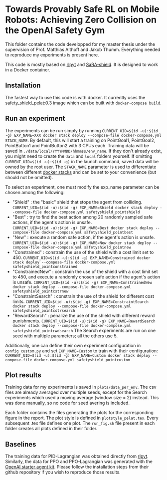 # Towards Provably Safe RL on Mobile Robots: Achieving Zero Collision on the OpenAI Safety Gym

This folder contains the code developped for my master thesis under the supervision of Prof. Matthias Althoff and Jakob Thumm.
Everything needed to reproduce my experiments is present here.

This code is mostly based on [rlpyt](https://github.com/astooke/rlpyt) and [SaRA-shield](https://github.com/JakobThumm/sara-shield).
It is designed to work in a Docker container.

## Installation

The fastest way to use this code is with docker.
It currently uses the safety_shield_pelat:0.3 image which can be built with `docker-compose build`.

## Run an experiment

The experiments can be run simply by running `CURRENT_UID=$(id -u):$(id -g) EXP_NAME=XXX docker stack deploy --compose-file docker-compose.yml STACK_NAME`.
By default, this will start a training on PointGoal1, PointGoal2, PointButton1 and PointButton2 with 3 CPUs each.
Training data will be saved in `./data/local/YYYYMMDD/hhmmss/env_name`. If they don't already exist, you might need to create the `data` and `local` folders yourself. If omitting `CURRENT_UID=$(id -u):$(id -g)` in the launch command, saved data will be owned by the root user.
The `STACK_NAME` parameter is used to differentiate between different [docker stacks](https://docs.docker.com/engine/reference/commandline/stack_deploy/) and can be set to your convenience (but should not be omitted).

To select an experiment, one must modify the exp_name parameter can be chosen among the following:
 - "Shield" : the "basic" shield that stops the agent from colliding. 
`CURRENT_UID=$(id -u):$(id -g) EXP_NAME=Shield docker stack deploy --compose-file docker-compose.yml safetyshield_pointshield` 
 - "Best" : try to find the best action among 20 randomly sampled safe actions, if the agent's action is unsafe.  
`CURRENT_UID=$(id -u):$(id -g) EXP_NAME=Best docker stack deploy --compose-file docker-compose.yml safetyshield_pointbest` 
 - "New" : execute a random safe action, if the agent's action is unsafe.
`CURRENT_UID=$(id -u):$(id -g) EXP_NAME=New docker stack deploy --compose-file docker-compose.yml safetyshield_pointnew` 
 - "Constrained" : constrain the use of the shield with a cost limit set to 450.
`CURRENT_UID=$(id -u):$(id -g) EXP_NAME=Constrained docker stack deploy --compose-file docker-compose.yml safetyshield_pointconstrained` 
 - "ConstrainedNew" : constrain the use of the shield with a cost limit set to 450, and execute a randomly chosen safe action if the agent's action is unsafe.
`CURRENT_UID=$(id -u):$(id -g) EXP_NAME=ConstrainedNew docker stack deploy --compose-file docker-compose.yml safetyshield_pointcstrnew` 
 - "ConstraintSearch" : constrain the use of the shield for different cost limits.
`CURRENT_UID=$(id -u):$(id -g) EXP_NAME=ConstraintSearch docker stack deploy --compose-file docker-compose.yml safetyshield_pointcstrsearch` 
 - "RewardSearch" : penalize the use of the shield with different reward punishments.
`CURRENT_UID=$(id -u):$(id -g) EXP_NAME=RewardSearch docker stack deploy --compose-file docker-compose.yml safetyshield_pointrwdsearch` 
The Search experiments are run on one seed with multiple parameters; all the others use 5.

Additionally, one can define their own experiment configuration in `config_custom.py` and set `EXP_NAME=Custom` to train with their configuration:
`CURRENT_UID=$(id -u):$(id -g) EXP_NAME=Custom docker stack deploy --compose-file docker-compose.yml safetyshield_pointcustom`

## Plot results

Training data for my experiments is saved in `plots/data_per_env`.
The csv files are already averaged over multiple seeds, except for the Search experiments which used a moving average (window size = 2) instead.
This was done manually, so no code for seed avering is included.

Each folder contains the files generating the plots for the corresponding figure in the report.
The plot style is defined in `plotstyle_pelat.tex`.
Every subsequent .tex file defines one plot.
The `run_fig.sh` file present in each folder creates all plots defined in their folder.

## Baselines

The training data for PID-Lagrangian was obtained directly from [rlpyt](https://github.com/astooke/rlpyt). Similarly, the data for PPO and PPO-Lagrangian was generated with the [OpenAI starter agent kit](https://github.com/openai/safety-starter-agents). Please follow the installation steps from their github repository if you wish to reproduce those results.